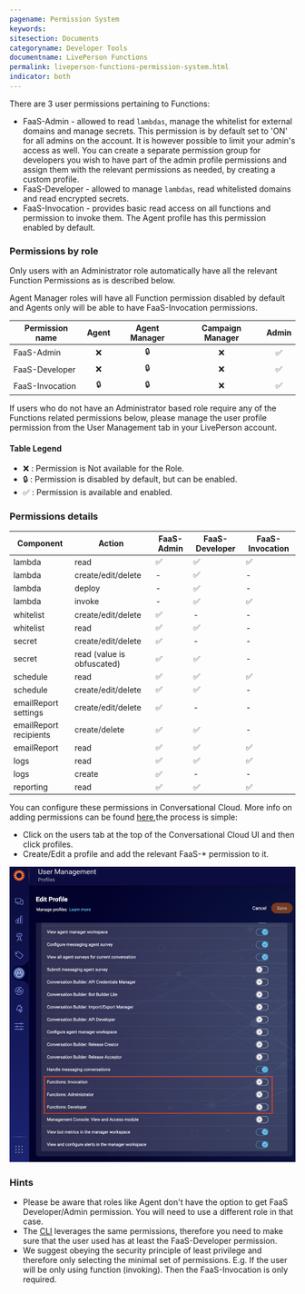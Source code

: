 ```yaml
---
pagename: Permission System
keywords:
sitesection: Documents
categoryname: Developer Tools
documentname: LivePerson Functions
permalink: liveperson-functions-permission-system.html
indicator: both
---
```


There are 3 user permissions pertaining to Functions:

* FaaS-Admin - allowed to read `lambdas`, manage the whitelist for external domains and manage secrets. This permission is by default set to 'ON' for all admins on the account. It is however possible to limit your admin's access as well. You can create a separate permission group for developers you wish to have part of the admin profile permissions and assign them with the relevant permissions as needed, by creating a custom profile.
* FaaS-Developer - allowed to manage `lambdas`, read whitelisted domains and read encrypted secrets.
* FaaS-Invocation - provides basic read access on all functions and permission to invoke them. The Agent profile has this permission enabled by default.

### Permissions by role

<div class="notice">Only users with an Administrator role automatically have all the relevant Function Permissions as is described below.</div>

Agent Manager roles will have all Function permission disabled by default and Agents only will be able to have FaaS-Invocation permissions.

<table class="thinner" style="width: 100%">
<thead>
  <tr>
    <th>Permission name	</th>
    <th  style="text-align: center; vertical-align: middle;">Agent</th>
    <th  style="text-align: center; vertical-align: middle;">Agent Manager</th>
    <th  style="text-align: center; vertical-align: middle;" >Campaign Manager</th>
    <th  style="text-align: center; vertical-align: middle;">Admin</th>
  </tr>
</thead>
<tbody>
  <tr>
    <td>FaaS-Admin</td>
    <td style="text-align: center; vertical-align: middle;" >❌</td>
    <td style="text-align: center; vertical-align: middle;" >🔒	</td>
    <td style="text-align: center; vertical-align: middle;" >❌</td>
    <td style="text-align: center; vertical-align: middle;" >✅</td>
  </tr>
    <tr>
    <td>FaaS-Developer</td>
    <td style="text-align: center; vertical-align: middle;" >❌</td>
    <td style="text-align: center; vertical-align: middle;" >🔒</td>
    <td style="text-align: center; vertical-align: middle;" >❌</td>
    <td style="text-align: center; vertical-align: middle;" >✅</td>
  </tr>
    <tr>
    <td>FaaS-Invocation</td>
    <td style="text-align: center; vertical-align: middle;" >🔒</td>
    <td style="text-align: center; vertical-align: middle;" >🔒</td>
    <td style="text-align: center; vertical-align: middle;" >❌</td>
    <td style="text-align: center; vertical-align: middle;" >✅</td>
  </tr>
  </tbody>
</table>

If users who do not have an Administrator based role require any of the Functions related permissions below, please manage the user profile permission from the User Management tab in your LivePerson account.
#### Table Legend
* ❌ : Permission is Not available for the Role.
* 🔒 : Permission is disabled by default, but can be enabled.
* ✅ : Permission is available and enabled.

### Permissions details

<table class="thinner" style="width: 100%">
<thead>
  <tr>
    <th>Component</th>
    <th>Action</th>
    <th>FaaS-Admin</th>
    <th>FaaS-Developer</th>
    <th>FaaS-Invocation</th>
  </tr>
</thead>
<tbody>
  <tr>
    <td>lambda</td>
    <td>read</td>
    <td>✅</td>
    <td>✅</td>
    <td>✅</td>
  </tr>
  <tr>
    <td>lambda</td>
    <td>create/edit/delete</td>
    <td>-</td>
    <td>✅</td>
    <td>-</td>
  </tr>
  <tr>
    <td>lambda</td>
    <td>deploy</td>
    <td>-</td>
    <td>✅</td>
    <td>-</td>
  </tr>
  <tr>
    <td>lambda</td>
    <td>invoke</td>
    <td>-</td>
    <td>✅</td>
    <td>✅</td>
  </tr>
  <tr>
    <td>whitelist</td>
    <td>create/edit/delete</td>
    <td>✅</td>
    <td>-</td>
    <td>-</td>
  </tr>
  <tr>
    <td>whitelist</td>
    <td>read</td>
    <td>✅</td>
    <td>✅</td>
    <td>-</td>
  </tr>
  <tr>
    <td>secret</td>
    <td>create/edit/delete</td>
    <td>✅</td>
    <td>-</td>
    <td>-</td>
  </tr>
 <tr>
    <td>secret</td>
    <td>read (value is obfuscated)</td>
    <td>✅</td>
    <td>✅</td>
    <td>-</td>
  </tr>
  <tr>
    <td>schedule</td>
    <td>read</td>
    <td>✅</td>
    <td>✅</td>
    <td>✅</td>
  </tr>
  <tr>
    <td>schedule</td>
    <td>create/edit/delete</td>
    <td>✅</td>
    <td>✅</td>
    <td>-</td>
  </tr>
  <tr>
    <td>emailReport settings</td>
    <td>create/edit/delete</td>
    <td>✅</td>
    <td>-</td>
    <td>-</td>
  </tr>
  <tr>
    <td>emailReport recipients</td>
    <td>create/delete</td>
    <td>✅</td>
    <td>✅</td>
    <td>-</td>
  </tr>
  <tr>
    <td>emailReport</td>
    <td>read</td>
    <td>✅</td>
    <td>✅</td>
    <td>✅</td>
  </tr>
   <tr>
    <td>logs</td>
    <td>read</td>
    <td>✅</td>
    <td>✅</td>
    <td>✅</td>
  </tr>
  <tr>
    <td>logs</td>
    <td>create</td>
    <td>✅</td>
    <td>-</td>
    <td>-</td>
  </tr>
  <tr>
    <td>reporting</td>
    <td>read</td>
    <td>✅</td>
    <td>✅</td>
    <td>✅</td>
  </tr>
</tbody>
</table>

You can configure these permissions in Conversational Cloud. More info on adding permissions can be found [here](https://knowledge.liveperson.com/admin-settings-permissions-profiles.html),the process is simple:

* Click on the users tab at the top of the Conversational Cloud UI and then click profiles.
* Create/Edit a profile and add the relevant FaaS-* permission to it.

![FaaSPermissionSystem](img/faas-permission-system.png)

### Hints

* Please be aware that roles like Agent don't have the option to get FaaS Developer/Admin permission. You will need to use a different role in that case.
* The [CLI](liveperson-functions-foundations-liveperson-functions-cli.html) leverages the same permissions, therefore you need to make sure that the user used has at least the FaaS-Developer permission.
* We suggest obeying the security principle of least privilege and therefore only selecting the minimal set of permissions. E.g. If the user will be only using function (invoking). Then the FaaS-Invocation is only required.
